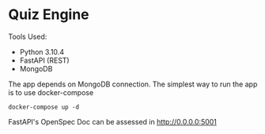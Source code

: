 # Quiz Engine
Tools Used:

* Python 3.10.4
* FastAPI (REST)
* MongoDB

The app depends on MongoDB connection. The simplest way to run the app is to use docker-compose

`docker-compose up -d`

FastAPI's OpenSpec Doc can be assessed in  http://0.0.0.0:5001
